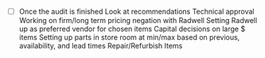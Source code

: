 -[ ] Once the audit is finished
Look at recommendations
Technical approval
Working on firm/long term pricing negation with Radwell
Setting Radwell up as preferred vendor for chosen items
Capital decisions on large $ items 
Setting up parts in store room at min/max based on previous, availability, and lead times
Repair/Refurbish Items